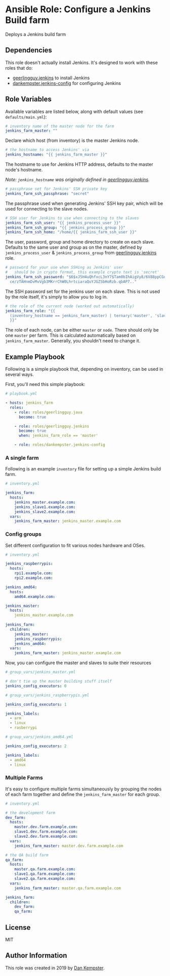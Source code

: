 # Ansible Role: Configure a Jenkins Build farm

Deploys a Jenkins build farm

## Dependencies

This role doesn't actually install Jenkins. It's designed to work with these roles that do:

 - [geerlingguy.jenkins](https://github/geerlingguy/ansible-role-jenkins) to install Jenkins
 - [dankempster.jenkins-config](https://github/dankempster/ansible-role-jenkins-config) for configuring Jenkins


## Role Variables

Available variables are listed below, along with default values (see `defaults/main.yml`):

```yaml
# inventory name of the master node for the farm
jenkins_farm_master: ""
```

Declare which host (from inventory) is the master Jenkins node.


```yaml
# the hostname to access Jenkins' via
jenkins_hostname: "{{ jenkins_farm_master }}"
```

The hostname to use for Jenkins HTTP address, defaults to the master node's hostname.

_Note: `jenkins_hostname` was originally defined in [geerlingguy.jenkins](https://github/geerlingguy/ansible-role-jenkins)._


```yaml
# passphrase set for Jenkins' SSH private key
jenkins_farm_ssh_passphrase: "secret"
```

The passphrase used when generating Jenkins' SSH key pair, which will be used for connecting to the slave nodes.


```yaml
# SSH user for Jenkins to use when connecting to the slaves
jenkins_farm_ssh_user: "{{ jenkins_process_user }}"
jenkins_farm_ssh_group: "{{ jenkins_process_group }}"
jenkins_farm_ssh_home: "/home/{{ jenkins_farm_ssh_user }}"
```

The user, password, group and home directory to create on each slave.
Defaults to the same user and group as on the master, defined by `jenkins_process_user` & `jenkins_process_group` from [geerlingguy.jenkins](https://github/geerlingguy/ansible-role-jenkins) role.


```yaml
# password for your use when SSHing as Jenkins' user
#   should be in crypto format, this example crypto text is 'secret'
jenkins_farm_ssh_password: "$6$xJ5H4uQhfxcL3nY7$Tam0bIhAigVy8/6V88ppCGuGSJB83GW\
  ce/zTAHnmDvMvVgb3MKrrChW0LhrtciaraQuYJGZSbHoRzb.qbAP7.."
```

The SSH password set for the jenkins user on each slave. This is not used by the role itself, it's simply to allow you to log in.


```yaml
# the role of the current node (worked out automatically)
jenkins_farm_role: "{{
  (inventory_hostname == jenkins_farm_master) | ternary('master', 'slave')
  }}"
```

The role of each node, can be either `master` or `node`. There should only be one `master` per farm. 
This is calculated automatically based on `jenkins_farm_master`. Generally, you shouldn't need to change it.


## Example Playbook

Following is a simple playbook that, depending on inventory, can be used in several ways.

First, you'll need this simple playbook:

```yaml
# playbook.yml

- hosts: jenkins_farm
  roles:
    - role: roles/geerlingguy.java
      become: true

    - role: roles/geerlingguy.jenkins
      become: true
      when: jenkins_farm_role == 'master'

    - role: roles/dankempster.jenkins-config

```


### A single farm

Following is an example `inventory` file for setting up a simple Jenkins build farm.

```yaml
# inventory.yml

jenkins_farm:
  hosts:
  	jenkins_master.example.com:
    jenkins_slave1.example.com:
    jenkins_slave2.example.com:
  vars:
    jenkins_farm_master: jenkins_master.example.com

```


### Config groups

Set different configuration to fit various nodes hardware and OSes.

```yaml
# inventory.yml

jenkins_raspberrypis:
  hosts:
    rpi1.example.com:
    rpi2.example.com:

jenkins_amd64:
  hosts:
    amd64.example.com:

jenkins_master:
  hosts:
    jenkins_master.example.com
    
jenkins_farm:
  children:
    jenkins_master:
    jenkins_raspberrypis:
    jenkins_amd64:
  vars:
    jenkins_farm_master: jenkins_master.example.com

```

Now, you can configure the master and slaves to suite their resources

```yaml
# group_vars/jenkins_master.yml

# don't tie up the master building stuff itself
jenkins_config_executors: 0

```

```yaml
# group_vars/jenkins_raspberrypis.yml

jenkins_config_executors: 1

jenkins_labels:
  - arm
  - linux
  - rasberrypi

```

```yaml
# group_vars/jenkins_amd64.yml

jenkins_config_executors: 2

jenkins_labels:
  - amd64
  - linux

```


### Multiple Farms

It's easy to configure multiple farms simultaneously by grouping the nodes of each farm together and define the `jenkins_farm_master` for each group.

```yaml
# inventory.yml

# the development farm
dev_farm:
  hosts:
  	master.dev.farm.example.com:
    slave1.dev.farm.example.com:
    slave2.dev.farm.example.com:
  vars:
    jenkins_farm_master: master.dev.farm.example.com

# the QA build farm
qa_farm:
  hosts:
  	master.qa.farm.example.com:
    slave1.qa.farm.example.com:
    slave2.qa.farm.example.com:
  vars:
    jenkins_farm_master: master.qa.farm.example.com

jenkins_farm:
  children:
    dev_farm:
    qa_farm:

```


## License

MIT

## Author Information

This role was created in 2019 by [Dan Kempster](https://github.com/dankempster).
